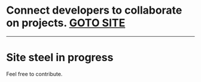 # Connect developers to collaborate on projects. [GOTO SITE](https://code-buddy-20a1e.web.app/) 
--------- 
# Site steel in progress
Feel free to contribute.
